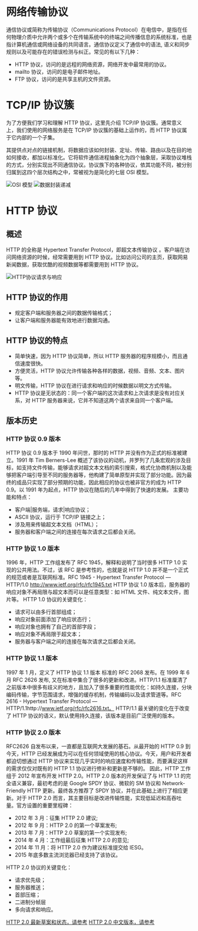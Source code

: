 # 网络传输协议

通信协议或简称为传输协议（Communications Protocol）在电信中，是指在任何物理介质中允许两个或多个在传输系统中的终端之间传播信息的系统标准，也是指计算机通信或网络设备的共同语言。通信协议定义了通信中的语法, 语义和同步规则以及可能存在的错误检测与纠正。常见的有以下几种：

- HTTP 协议，访问的是远程的网络资源，网络开发中最常用的协议。
- mailto 协议，访问的是电子邮件地址。
- FTP 协议，访问的是共享主机的文件资源。

# TCP/IP 协议簇

为了方便我们学习和理解 HTTP 协议，这里先介绍 TCP/IP 协议簇。通常意义上，我们使用的网络服务是在 TCP/IP 协议簇的基础上运作的，而 HTTP 协议属于它内部的一个子集。

其提供点对点的链接机制，将数据应该如何封装、定址、传输、路由以及在目的地如何接收，都加以标准化。它将软件通信进程抽象化为四个抽象层，采取协议堆栈的方式，分别实现出不同通信协议。协议族下的各种协议，依其功能不同，被分别归属到这四个层次结构之中，常被视为是简化的七层 OSI 模型。

![OSI 模型](img/OSI模型.png)
![数据封装递减](img/数据封装与递减.png)

# HTTP 协议

## 概述

HTTP 的全称是 Hypertext Transfer Protocol，即超文本传输协议 。客户端在访问网络资源的时候，经常需要用到 HTTP 协议。比如访问公司的主页，获取网易新闻数据，获取优酷的视频数据等都需要用到 HTTP 协议。

![HTTP协议请求与响应](img/HTTP协议请求与响应.png)

## HTTP 协议的作用

- 规定客户端和服务器之间的数据传输格式；
- 让客户端和服务器能有效地进行数据沟通。

## HTTP 协议的特点

- 简单快速，因为 HTTP 协议简单，所以 HTTP 服务器的程序规模小，而且通信速度很快。
- 方便灵活，HTTP 协议允许传输各种各样的数据，视频、音频、文本、图片等。
- 明文传输，HTTP 协议在进行请求和响应的时候数据以明文方式传输。
- HTTP 协议是无状态的：同一个客户端的这次请求和上次请求是没有对应关系，对 HTTP 服务器来说，它并不知道这两个请求来自同一个客户端。

## 版本历史

### HTTP 协议 0.9 版本

HTTP 协议 0.9 版本于 1990 年问世，那时的 HTTP 并没有作为正式的标准被建立。1991 年 Tim Berners-Lee 概述了该协议的动机，并罗列了几条宏观的涉及目标，如支持文件传输，能够请求对超文本文档的索引搜索，格式化协商机制以及能够把客户端引导至不同的服务器等，他构建了简单原型并实现了部分功能。因为最终的成品只实现了部分预期的功能，因此相应的协议也被非官方的成为 HTTP 0.9。以 1991 年为起点，HTTP 协议在随后的几年中得到了快速的发展。
主要功能和特点：
- 客户端|服务端，请求|响应协议；
- ASCII 协议，运行于 TCP/IP 链接之上；
- 涉及用来传输超文本文档（HTML）；
- 服务器和客户端之间的连接在每次请求之后都会关闭。

### HTTP 协议 1.0 版本

1996 年，HTTP 工作组发布了 RFC 1945，解释和说明了当时很多 HTTP 1.0 实现的公共用法。不过，该 RFC 是参考性的，也就是说 HTTP 1.0 并不是一个正式的规范或者是互联网标准。RFC 1945 - Hypertext Transfer Protocol — HTTP/1.0 http://www.ietf.org/rfc/rfc1945.txt HTTP 协议 1.0 版本后，服务器的响应对象不再局限与超文本而可以是任意类型：如 HTML 文件、纯文本文件，图片等。
HTTP 1.0 协议的关键变化：
- 请求可以由多行首部组成；
- 响应对象前面添加了响应状态行；
- 响应对象也拥有了自己的首部字段；
- 响应对象不再局限于超文本；
- 服务器与客户端之间的连接在每次请求之后都会关闭。

### HTTP 协议 1.1 版本

1997 年 1 月，定义了 HTTP 协议 1.1 版本 标准的 RFC 2068 发布。在 1999 年 6 月 RFC 2626 发布, 又在标准中集合了很多的更新和改进。HTTP/1.1 标准厘清了之前版本中很多有歧义的地方，且加入了很多重要的性能优化：如持久连接，分块编码传输，字节范围请求，增强的缓存机制，传输编码以及请求管道等。RFC 2616 - Hypertext Transfer Protocol — HTTP/1.1http://www.ietf.org/rfc/rfc2616.txt。
HTTP/1.1 最关键的变化在于改变了 HTTP 协议的语义，默认使用持久连接，该版本是目前广泛使用的版本。

### HTTP 协议 2.0 版本

RFC2626 自发布以来，一直都是互联网大发展的基石。从最开始的 HTTP 0.9 到今天，HTTP 已经发展成为可以在任何领域使用的核心协议。今天，用户和开发者都迫切想通过 HTTP 协议来实现几乎实时的响应速度和传输性能，而要满足这样的需求仅仅对既有的 HTTP 1.1 协议进行修补和更新是不够的。 因此，HTTP 工作组于 2012 年宣布开发 HTTP 2.0。HTTP 2.0 版本的开发保证了与 HTTP 1.1 的完全语义兼容，最初考虑的是 Google SPDY 协议、微软的 SM 协议和 Network-Friendly HTTP 更新。最终各方推荐了 SPDY 协议，并在此基础上进行了相应更新。对于 HTTP 2.0 而言，其主要目标是改进传输性能，实现低延迟和高吞吐量。官方设置的重要里程碑：
- 2012 年 3 月：征集 HTTP 2.0 建议;
- 2012 年 9 月：HTTP 2.0 的第一个草案发布;
- 2013 年 7 月：HTTP 2.0 草案的第一个实现发布;
- 2014 年 4 月：工作组最后征集 HTTP 2.0 的意见;
- 2014 年 11 月：将 HTTP 2.0 作为建议标准提交给 IESG。
- 2015 年底多数主流浏览器已经支持了该协议。

HTTP 2.0 协议的关键变化：
- 请求优先级；
- 服务器推送；
- 首部压缩；
- 二进制分帧层
- 多向请求和响应。

[HTTP 2.0 最新草案和状态，请参考](https://tools.ietf.org/html/draft-ietf-httpbis-http2-17)
[HTTP 2.0 中文版本，请参考](http://www.oschina.net/question/1397765_172789)